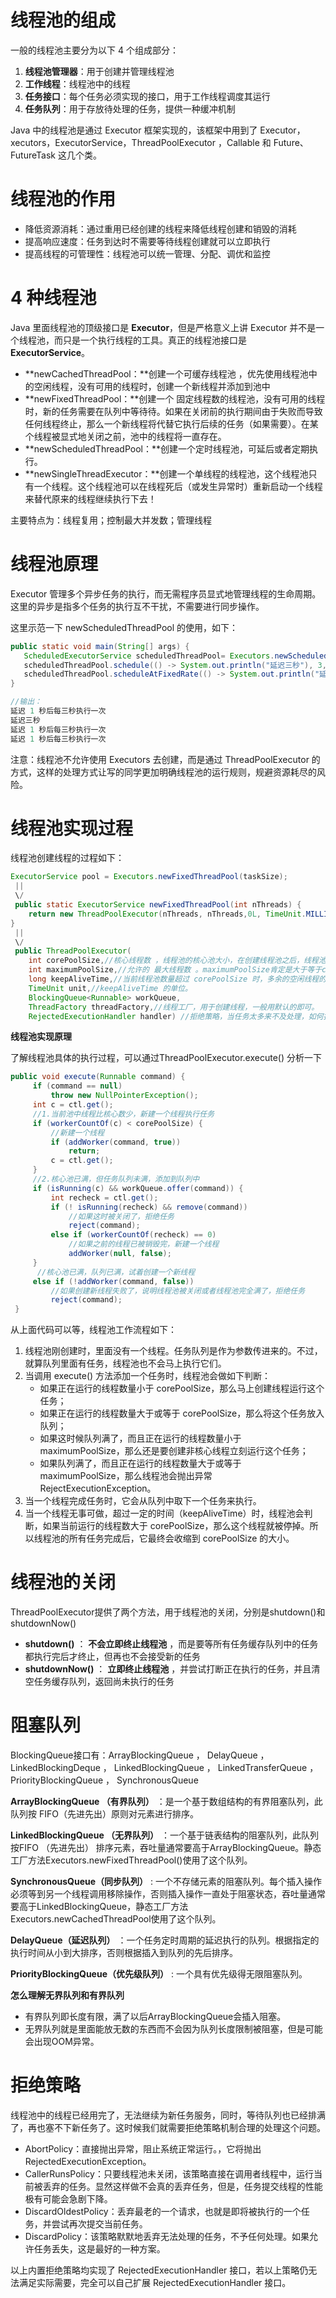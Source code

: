 



# 线程池的组成

一般的线程池主要分为以下 4 个组成部分：

1. **线程池管理器**：用于创建并管理线程池
2. **工作线程**：线程池中的线程
3. **任务接口**：每个任务必须实现的接口，用于工作线程调度其运行
4. **任务队列**：用于存放待处理的任务，提供一种缓冲机制

Java 中的线程池是通过 Executor 框架实现的，该框架中用到了 Executor， xecutors，ExecutorService，ThreadPoolExecutor ，Callable 和 Future、FutureTask 这几个类。

# 线程池的作用

* 降低资源消耗：通过重用已经创建的线程来降低线程创建和销毁的消耗
* 提高响应速度：任务到达时不需要等待线程创建就可以立即执行
* 提高线程的可管理性：线程池可以统一管理、分配、调优和监控

# **4** 种线程池

Java 里面线程池的顶级接口是 **Executor**，但是严格意义上讲 Executor 并不是一个线程池，而只是一个执行线程的工具。真正的线程池接口是 **ExecutorService**。

* **newCachedThreadPool：**创建一个可缓存线程池 ，优先使用线程池中的空闲线程，没有可用的线程时，创建一个新线程并添加到池中
* **newFixedThreadPool：**创建一个 固定线程数的线程池，没有可用的线程时，新的任务需要在队列中等待待。如果在关闭前的执行期间由于失败而导致任何线程终止，那么一个新线程将代替它执行后续的任务（如果需要）。在某个线程被显式地关闭之前，池中的线程将一直存在。
* **newScheduledThreadPool：**创建一个定时线程池，可延后或者定期执行。
* **newSingleThreadExecutor：**创建一个单线程的线程池，这个线程池只有一个线程。这个线程池可以在线程死后（或发生异常时）重新启动一个线程来替代原来的线程继续执行下去！

主要特点为：线程复用；控制最大并发数；管理线程

# 线程池原理

Executor 管理多个异步任务的执行，而无需程序员显式地管理线程的生命周期。这里的异步是指多个任务的执行互不干扰，不需要进行同步操作。

这里示范一下 newScheduledThreadPool 的使用，如下：

```java
public static void main(String[] args) {
   ScheduledExecutorService scheduledThreadPool= Executors.newScheduledThreadPool(3);
   scheduledThreadPool.schedule(() -> System.out.println("延迟三秒"), 3, TimeUnit.SECONDS);
   scheduledThreadPool.scheduleAtFixedRate(() -> System.out.println("延迟 1 秒后每三秒执行一次"),1,3,TimeUnit.SECONDS);
}

//输出：
延迟 1 秒后每三秒执行一次
延迟三秒
延迟 1 秒后每三秒执行一次
延迟 1 秒后每三秒执行一次
```

注意：线程池不允许使用 Executors 去创建，而是通过 ThreadPoolExecutor 的方式，这样的处理方式让写的同学更加明确线程池的运行规则，规避资源耗尽的风险。



# 线程池实现过程

线程池创建线程的过程如下：

```java
ExecutorService pool = Executors.newFixedThreadPool(taskSize);  
 ||
 \/
 public static ExecutorService newFixedThreadPool(int nThreads) {
    return new ThreadPoolExecutor(nThreads, nThreads,0L, TimeUnit.MILLISECONDS,new LinkedBlockingQueue<Runnable>());
}
 ||
 \/
 public ThreadPoolExecutor(
	int corePoolSize,//核心线程数 ，线程池的核心池大小，在创建线程池之后，线程池默认没有任何线程。
    int maximumPoolSize,//允许的 最大线程数 。maximumPoolSize肯定是大于等于corePoolSize。
    long keepAliveTime,//当前线程池数量超过 corePoolSize 时，多余的空闲线程的存活时间，即多少时间内会被销毁。
    TimeUnit unit,//keepAliveTime 的单位。
    BlockingQueue<Runnable> workQueue,
    ThreadFactory threadFactory,//线程工厂，用于创建线程，一般用默认的即可。
    RejectedExecutionHandler handler) //拒绝策略，当任务太多来不及处理，如何拒绝任务。
```

**线程池实现原理**

了解线程池具体的执行过程，可以通过ThreadPoolExecutor.execute() 分析一下

```java
public void execute(Runnable command) {
     if (command == null)
         throw new NullPointerException();
     int c = ctl.get();
     //1.当前池中线程比核心数少，新建一个线程执行任务
     if (workerCountOf(c) < corePoolSize) {
         //新建一个线程
         if (addWorker(command, true))
             return;
         c = ctl.get();
     }
     //2.核心池已满，但任务队列未满，添加到队列中
     if (isRunning(c) && workQueue.offer(command)) {
         int recheck = ctl.get();
         if (! isRunning(recheck) && remove(command))
             //如果这时被关闭了，拒绝任务
             reject(command);
         else if (workerCountOf(recheck) == 0)
             //如果之前的线程已被销毁完，新建一个线程
             addWorker(null, false);
     }
      //核心池已满，队列已满，试着创建一个新线程
     else if (!addWorker(command, false))
         //如果创建新线程失败了，说明线程池被关闭或者线程池完全满了，拒绝任务
         reject(command);
 }
```

从上面代码可以等，线程池工作流程如下：

1. 线程池刚创建时，里面没有一个线程。任务队列是作为参数传进来的。不过，就算队列里面有任务，线程池也不会马上执行它们。
2. 当调用 execute() 方法添加一个任务时，线程池会做如下判断：
    * 如果正在运行的线程数量小于 corePoolSize，那么马上创建线程运行这个任务；
    * 如果正在运行的线程数量大于或等于 corePoolSize，那么将这个任务放入队列；
    * 如果这时候队列满了，而且正在运行的线程数量小于 maximumPoolSize，那么还是要创建非核心线程立刻运行这个任务；
    * 如果队列满了，而且正在运行的线程数量大于或等于 maximumPoolSize，那么线程池会抛出异常 RejectExecutionException。
3. 当一个线程完成任务时，它会从队列中取下一个任务来执行。
4. 当一个线程无事可做，超过一定的时间（keepAliveTime）时，线程池会判断，如果当前运行的线程数大于 corePoolSize，那么这个线程就被停掉。所以线程池的所有任务完成后，它最终会收缩到 corePoolSize 的大小。



# 线程池的关闭

ThreadPoolExecutor提供了两个方法，用于线程池的关闭，分别是shutdown()和shutdownNow()

* **shutdown()** ： **不会立即终止线程池** ，而是要等所有任务缓存队列中的任务都执行完后才终止，但再也不会接受新的任务
* **shutdownNow()** ： **立即终止线程池** ，并尝试打断正在执行的任务，并且清空任务缓存队列，返回尚未执行的任务

# 阻塞队列

BlockingQueue接口有：ArrayBlockingQueue ， DelayQueue ， LinkedBlockingDeque ， LinkedBlockingQueue ， LinkedTransferQueue ， PriorityBlockingQueue ， SynchronousQueue

**ArrayBlockingQueue （有界队列）** ：是一个基于数组结构的有界阻塞队列，此队列按 FIFO（先进先出）原则对元素进行排序。

**LinkedBlockingQueue （无界队列）** ：一个基于链表结构的阻塞队列，此队列按FIFO （先进先出） 排序元素，吞吐量通常要高于ArrayBlockingQueue。静态工厂方法Executors.newFixedThreadPool()使用了这个队列。

**SynchronousQueue（同步队列）** : 一个不存储元素的阻塞队列。每个插入操作必须等到另一个线程调用移除操作，否则插入操作一直处于阻塞状态，吞吐量通常要高于LinkedBlockingQueue，静态工厂方法Executors.newCachedThreadPool使用了这个队列。

**DelayQueue（延迟队列）** ：一个任务定时周期的延迟执行的队列。根据指定的执行时间从小到大排序，否则根据插入到队列的先后排序。

**PriorityBlockingQueue（优先级队列）** : 一个具有优先级得无限阻塞队列。



 **怎么理解无界队列和有界队列** 

* 有界队列即长度有限，满了以后ArrayBlockingQueue会插入阻塞。
* 无界队列就是里面能放无数的东西而不会因为队列长度限制被阻塞，但是可能会出现OOM异常。



# 拒绝策略

线程池中的线程已经用完了，无法继续为新任务服务，同时，等待队列也已经排满了，再也塞不下新任务了。这时候我们就需要拒绝策略机制合理的处理这个问题。

* AbortPolicy：直接抛出异常，阻止系统正常运行。，它将抛出RejectedExecutionException。
* CallerRunsPolicy：只要线程池未关闭，该策略直接在调用者线程中，运行当前被丢弃的任务。显然这样做不会真的丢弃任务，但是，任务提交线程的性能极有可能会急剧下降。
* DiscardOldestPolicy：丢弃最老的一个请求，也就是即将被执行的一个任务，并尝试再次提交当前任务。
* DiscardPolicy：该策略默默地丢弃无法处理的任务，不予任何处理。如果允许任务丢失，这是最好的一种方案。

以上内置拒绝策略均实现了 RejectedExecutionHandler 接口，若以上策略仍无法满足实际需要，完全可以自己扩展 RejectedExecutionHandler 接口。





